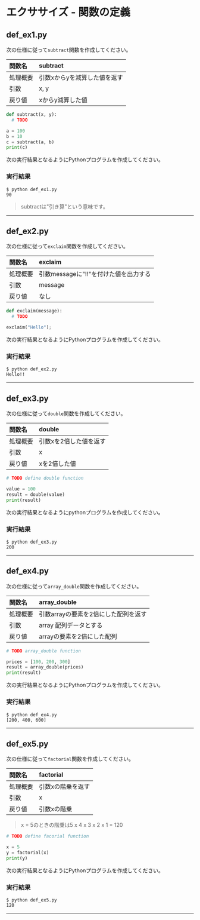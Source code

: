 # エクササイズ - 関数の定義

## def_ex1.py

次の仕様に従って`subtract`関数を作成してください。

|関数名|subtract|
|:--|:--|
|処理概要|引数xからyを減算した値を返す|
|引数|x, y|
|戻り値|xからy減算した値|

```python
def subtract(x, y):
  # TODO

a = 100
b = 10
c = subtract(a, b)
print(c)

```

次の実行結果となるようにPythonプログラムを作成してください。

### 実行結果

```
$ python def_ex1.py 
90
```

> subtractは"引き算"という意味です。

---

## def_ex2.py

次の仕様に従って`exclaim`関数を作成してください。

|関数名|exclaim|
|:--|:--|
|処理概要|引数messageに"!!"を付けた値を出力する|
|引数|message|
|戻り値|なし|

```python
def exclaim(message):
  # TODO

exclaim("Hello");

```

次の実行結果となるようにPythonプログラムを作成してください。

### 実行結果

```
$ python def_ex2.py   
Hello!!
```

---


## def_ex3.py

次の仕様に従って`double`関数を作成してください。

|関数名|double|
|:--|:--|
|処理概要|引数xを2倍した値を返す|
|引数|x|
|戻り値|xを2倍した値|


```python
# TODO define double function

value = 100
result = double(value)
print(result)
```

次の実行結果となるようにpythonプログラムを作成してください。

### 実行結果

```
$ python def_ex3.py
200
```

---


## def_ex4.py

次の仕様に従って`array_double`関数を作成してください。

|関数名|array_double|
|:--|:--|
|処理概要|引数arrayの要素を2倍にした配列を返す|
|引数|array 配列データとする|
|戻り値|arrayの要素を2倍にした配列|


```python
# TODO array_double function

prices = [100, 200, 300]
result = array_double(prices)
print(result)
```

次の実行結果となるようにPythonプログラムを作成してください。

### 実行結果

```
$ python def_ex4.py
[200, 400, 600]
```

---

## def_ex5.py

次の仕様に従って`factorial`関数を作成してください。

|関数名|factorial|
|:--|:--|
|処理概要|引数xの階乗を返す|
|引数|x|
|戻り値|引数xの階乗|

> x = 5のときの階乗は5 x 4 x 3 x 2 x 1 = 120

```python
# TODO define facorial function

x = 5
y = factorial(x)
print(y)
```

次の実行結果となるようにPythonプログラムを作成してください。

### 実行結果

```
$ python def_ex5.py
120
```

---
